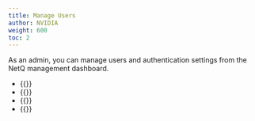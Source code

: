 ```yaml
---
title: Manage Users
author: NVIDIA
weight: 600
toc: 2
---
```

As an admin, you can manage users and authentication settings from the NetQ management dashboard.

- {{<link title="Accounts and Roles" text="Accounts and Roles">}}
- {{<link title="Add and Manage Accounts" text="Add and Manage Accounts">}}
- {{<link title="LDAP Authentication" text="LDAP Authentication">}}
- {{<link title="SSO Authentication" text="SSO Authentication">}}